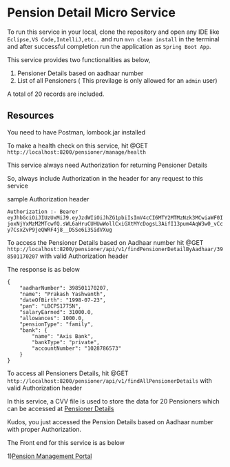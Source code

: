 # Pension Detail Micro Service

To run this service in your local, clone the repository and open any IDE like `Eclipse,VS Code,IntelliJ,etc..` and run `mvn clean install` in the terminal and after successful completion run the application as `Spring Boot App`.

This service provides two functionalities as below,

1. Pensioner Details based on aadhaar number
2. List of all Pensioners ( This previlage is only allowed for an `admin` user)

A total of 20 records are included.

## Resources

You need to have Postman, lombook.jar installed

To make a health check on this service, hit @GET `http://localhost:8200/pensioner/manage/health`

This service always need Authorization for returning Pensioner Details

So, always include Authorization in the header for any request to this service

sample Authorization header

`Authorization :- Bearer eyJhbGciOiJIUzUxMiJ9.eyJzdWIiOiJhZG1pbiIsImV4cCI6MTY2MTMzNzk3MCwiaWF0IjoxNjYxMzM2MTcwfQ.sWL6aHruCUHUwWollCxiGXtMYcDogsL3AifI13pum4AqW3w0_vCcy7CsxZvP9jeQWRF4j8__DSSe6i3SidVXug`

To access the Pensioner Details based on Aadhaar number hit @GET `http://localhost:8200/pensioner/api/v1/findPensionerDetailByAadhaar/398501170207` with valid Authorization header

The response is as below

    {
        "aadharNumber": 398501170207,
        "name": "Prakash Yashwanth",
        "dateOfBirth": "1998-07-23",
        "pan": "LBCPS1775N",
        "salaryEarned": 31000.0,
        "allowances": 1000.0,
        "pensionType": "family",
        "bank": {
            "name": "Axis Bank",
            "bankType": "private",
            "accountNumber": "1028786573"
        }
    }

To access all Pensioners Details, hit @GET `http://localhost:8200/pensioner/api/v1/findAllPensionerDetails` with valid Authorization header

In this service, a CVV file is used to store the data for 20 Pensioners which can be accessed at [Pensioner Details](https://github.com/PrakashYashwanth/pension-detail-micro-service/blob/main/src/main/resources/PensionerDetails.csv)

Kudos, you just accessed the Pension Details based on Aadhaar number with proper Authorization.

The Front end for this service is as below

1)[Pension Management Portal](https://github.com/PrakashYashwanth/pension-management-portal)
